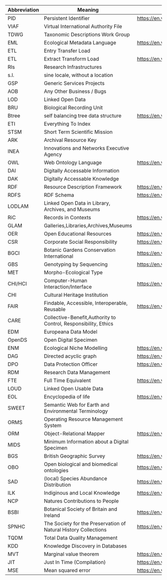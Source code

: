 Abbreviation|Meaning|Wiki_Link|Reference_Link
---|---|---|---
PID|Persistent Identifier|https://en.wikipedia.org/wiki/Persistent_identifier|
VIAF|Virtual International Authority File||
TDWG|Taxonomic Descriptions Work Group||
EML|Ecological Metadata Language|https://en.wikipedia.org/wiki/Ecological_Metadata_Language|
ETL|Entry Transfer Load||
ETL|Extract Transform Load|https://en.wikipedia.org/wiki/Extract,_transform,_load|
RIs|Research Infrastructures||
s.l.|sine locale, without a location||
GSP|Generic Services Projects||
AOB|Any Other Business / Bugs||
LOD|Linked Open Data||
BRU|Biological Recording Unit||
Btree|self balancing tree data structure|https://en.wikipedia.org/wiki/B-tree|
ETI|Everything To Index||
STSM|Short Term Scientific Mission||
ARK|Archival Resource Key||
INEA|Innovations and Networks Executive Agency||[reference](https://ec.europa.eu/inea/en/)
OWL|Web Ontology Language|https://en.wikipedia.org/wiki/Web_Ontology_Language|
DAI|Digitally Accessable Information||
DAK|Digitally Accessable Knowledge||
RDF|Resource Description Framework|https://en.wikipedia.org/wiki/Resource_Description_Framework|
RDFS|RDF Schema|https://en.wikipedia.org/wiki/RDF_Schema|
LODLAM|Linked Open Data in Library, Archives, and Museums||[reference](https://lodlam.net/)
RiC|Records in Contexts|https://en.wikipedia.org/wiki/Records_in_Contexts|[reference](https://www.ica.org/en/egad-ric-conceptual-model)
GLAM|Galleries,Libraries,Archives,Museums||
OER|Open Educational Resources|https://en.wikipedia.org/wiki/Open_educational_resources|[reference](https://unesdoc.unesco.org/ark:/48223/pf0000370936)
CSR|Corporate Social Responsibility|https://en.wikipedia.org/wiki/Corporate_social_responsibility|
BGCI|Botanic Gardens Conservation International|https://en.wikipedia.org/wiki/Botanic_Gardens_Conservation_International|[reference](https://www.bgci.org/)
GBS|Genotyping by Sequencing|https://en.wikipedia.org/wiki/Genotyping_by_sequencing|
MET|Morpho-Ecological Type||
CHI/HCI|Computer-Human Interaction/Interface|https://en.wikipedia.org/wiki/Human%E2%80%93computer_interaction|
CHI|Cultural Heritage Institution||
FAIR|Findable, Accessible, Interoperable, Reusable|https://en.wikipedia.org/wiki/FAIR_data|
CARE|Collective-Benefit,Authority to Control, Responsibility, Ethics||[reference](https://www.gida-global.org/care)
EDM| Europeana Data Model||[reference](https://pro.europeana.eu/resources/standardization-tools/edm-documentation)
OpenDS|Open Digital Specimen||[reference](https://www.researchgate.net/publication/333854988_'openDS'_-_A_New_Standard_for_Digital_Specimens_and_Other_Natural_Science_Digital_Object_Types)
ENM|Ecological Niche Modelling|https://en.wikipedia.org/wiki/Species_distribution_modelling|[reference](https://pdfs.semanticscholar.org/e98a/80aeec9ab38373397aa11109572abbb77ce4.pdf)
DAG|Directed acyclic graph|https://en.wikipedia.org/wiki/Directed_acyclic_graph|[reference](https://cran.r-project.org/web/packages/ggdag/vignettes/intro-to-dags.html)
DPO|Data Protection Officer|https://en.wikipedia.org/wiki/Data_Protection_Officer|[reference](https://edps.europa.eu/data-protection/data-protection/reference-library/data-protection-officer-dpo_en)
RDM|Research Data Management||[reference](https://researchdata.berkeley.edu/)
FTE|Full Time Equivalent|https://en.wikipedia.org/wiki/Full-time_equivalent|
LOUD|Linked Open Usable Data||[reference](https://linked.art/loud/)
EOL|Encyclopedia of life|https://en.wikipedia.org/wiki/Encyclopedia_of_Life|[reference](https://eol.org)
SWEET|Semantic Web for Earth and Environmental Terminology||[reference](https://github.com/ESIPFed/sweet)
ORMS|Operating Resource Management System||[reference](https://tecrada.com/operating-system-resource-management/)
ORM|Object-Relational Mapper|https://en.wikipedia.org/wiki/Object-relational_mapping|
MIDS|Minimum Information about a Digital Specimen||
BGS|British Geographic Survey|https://en.wikipedia.org/wiki/British_Geological_Survey|[reference](https://www.bgs.ac.uk/)
OBO|Open biological and biomedical ontologies|https://en.wikipedia.org/wiki/Open_Biomedical_Ontologies|[reference](http://www.obofoundry.org/)
SAD|(local) Species Abundance Distribution|https://en.wikipedia.org/wiki/Relative_species_abundance|[reference](https://dfzljdn9uc3pi.cloudfront.net/2016/1900/1/The_introduction_of_species_abundance_distribution.pdf)
ILK|Indiginous and Local Knowledge|https://en.wikipedia.org/wiki/Traditional_knowledge|[reference](http://www.unesco.org/new/en/natural-sciences/priority-areas/links/related-information/what-is-local-and-indigenous-knowledge/)
NCP|Natures Contributions to People||[reference](https://ipbes.net/news/natures-contributions-people-ncp-article-ipbes-experts-science)
BSBI|Botanical Society of Britain and Ireland|https://en.wikipedia.org/wiki/Botanical_Society_of_Britain_and_Ireland|[reference](https://bsbi.org/)
SPNHC|The Society for the Preservation of Natural History Collections|https://en.wikipedia.org/wiki/Society_for_the_Preservation_of_Natural_History_Collections|[reference](https://spnhc.org/)
TQDM|Total Data Quality Management||
KDD|Knowledge Discovery in Databases||[reference](https://www.techopedia.com/definition/25827/knowledge-discovery-in-databases-kdd)
MVT|Marginal value theorem|https://en.wikipedia.org/wiki/Marginal_value_theorem|
JIT|Just In Time (Compilation)|https://en.wikipedia.org/wiki/Just-in-time_compilation|[reference](https://www.r-statistics.com/2012/04/speed-up-your-r-code-using-a-just-in-time-jit-compiler/ )
MSE|Mean squared error|https://en.wikipedia.org/wiki/Mean_squared_error|
